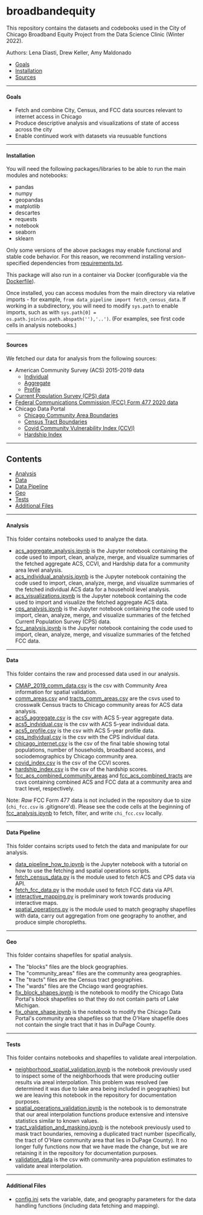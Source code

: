 # broadbandequity

This repository contains the datasets and codebooks used in the City of Chicago Broadband Equity Project from the Data Science Clinic (Winter 2022).  

Authors: Lena Diasti, Drew Keller, Amy Maldonado

 * [Goals](#goals)
 * [Installation](#installation)
 * [Sources](#sources)

---

#### Goals

+ Fetch and combine City, Census, and FCC data sources relevant to internet access in Chicago
+ Produce descriptive analysis and visualizations of state of access across the city
+ Enable continued work with datasets via reusuable functions

---

#### Installation

You will need the following packages/libraries to be able to run the main modules and notebooks:
+ pandas
+ numpy
+ geopandas
+ matplotlib
+ descartes
+ requests
+ notebook
+ seaborn
+ sklearn

Only some versions of the above packages may enable functional and stable code behavior. For this reason, we recommend installing version-specified dependencies from [requirements.txt](requirements.txt).

This package will also run in a container via Docker (configurable via the [Dockerfile](Dockerfile)).

Once installed, you can access modules from the main directory via relative imports - for example, `from data_pipeline import fetch_census_data`. If working in a subdirectory, you will need to modify `sys.path` to enable imports, such as with `sys.path[0] = os.path.join(os.path.abspath(''),'..')`. (For examples, see first code cells in analysis notebooks.)

---

#### Sources

We fetched our data for analysis from the following sources:
+ American Community Survey (ACS) 2015-2019 data
  + [Individual](https://api.census.gov/data/2019/acs/acs5/pums/variables.html)
  + [Aggregate](https://api.census.gov/data/2019/acs/acs5/variables.html)
  + [Profile](https://api.census.gov/data/2019/acs/acs5/profile/variables.html) 
+ [Current Population Survey (CPS) data](https://api.census.gov/data/2019/cps/internet/nov/variables.html)
+ [Federal Communications Commission (FCC) Form 477 2020 data](https://www.fcc.gov/general/broadband-deployment-data-fcc-form-477)
+ Chicago Data Portal
  + [Chicago Community Area Boundaries](https://data.cityofchicago.org/Facilities-Geographic-Boundaries/Boundaries-Community-Areas-current-/cauq-8yn6)
  + [Census Tract Boundaries](https://data.cityofchicago.org/Facilities-Geographic-Boundaries/Boundaries-Census-Tracts-2010/5jrd-6zik)
  + [Covid Community Vulnerability Index (CCVI)](https://data.cityofchicago.org/Health-Human-Services/Chicago-COVID-19-Community-Vulnerability-Index-CCV/xhc6-88s9)
  + [Hardship Index](https://data.cityofchicago.org/Health-Human-Services/hardship-index/792q-4jtu)

---

## Contents

 * [Analysis](#analysis)
 * [Data](#data)
 * [Data Pipeline](#data-pipeline) 
 * [Geo](#geo)
 * [Tests](#tests)
 * [Additional Files](#additional-files)
 
---

#### Analysis

This folder contains notebooks used to analyze the data. 
+ [acs_aggregate_analysis.ipynb](analysis/acs_aggregate_analysis.ipynb) is the Jupyter notebook containing the code used to import, clean, analyze, merge, and visualize summaries of the fetched aggregate ACS, CCVI, and Hardship data for a community area level analysis. 
+ [acs_individual_analysis.ipynb](analysis/acs_individual_analysis.ipynb) is the Jupyter notebook containing the code used to import, clean, analyze, merge, and visualize summaries of the fetched individual ACS data for a household level analysis. 
+ [acs_visualizations.ipynb](analysis/acs_visualizations.ipynb) is the Jupyter notebook containing the code used to import and visualize the fetched aggregate ACS data. 
+ [cps_analysis.ipynb](analysis/cps_analysis.ipynb) is the Jupyter notebook containing the code used to import, clean, analyze, merge, and visualize summaries of the fetched Current Population Survey (CPS) data. 
+ [fcc_analysis.ipynb](analysis/fcc_analysis.ipynb) is the Jupyter notebook containing the code used to import, clean, analyze, merge, and visualize summaries of the fetched FCC data. 

---

#### Data

This folder contains the raw and processed data used in our analysis. 
+ [CMAP_2019_comm_data.csv](data/CMAP_2019_comm_data.csv) is the csv with Community Area information for spatial validation.
+ [comm_areas.csv](data/comm_areas.csv) and [tracts_comm_areas.csv](data/tracts_comm_areas.csv) are the csvs used to crosswalk Census tracts to Chicago community areas for ACS data analysis.
+ [acs5_aggregate.csv](data/acs5_aggregate.csv) is the csv with ACS 5-year aggregate data.
+ [acs5_indvidual.csv](data/acs5_individual.csv) is the csv with ACS 5-year individual data.
+ [acs5_profile.csv](data/acs5_profile.csv) is the csv with ACS 5-year profile data.
+ [cps_individual.csv](data/cps_individual.csv) is the csv with the CPS individual data.
+ [chicago_internet.csv](data/chicago_internet.csv) is the csv of the final table showing total populations, number of households, broadband access, and sociodemographics by Chicago community area. 
+ [covid_index.csv](data/covid_index.csv) is the csv of the CCVI scores.
+ [hardship_index.csv](data/hardship_index.csv) is the csv of the hardship scores.
+ [fcc_acs_combined_community_areas](data/fcc_acs_combined_community_areas) and [fcc_acs_combined_tracts](data/fcc_acs_combined_tracts) are csvs containing combined ACS and FCC data at a community area and tract level, respectively.

Note: _Raw_ FCC Form 477 data is not included in the repository due to size (`chi_fcc.csv` is .gitignore'd). Please see the code cells at the beginning of [fcc_analysis.ipynb](analysis/fcc_analysis.ipynb) to fetch, filter, and write `chi_fcc.csv` locally.

---

#### Data Pipeline

This folder contains scripts used to fetch the data and manipulate for our analysis. 
+ [data_pipeline_how_to.ipynb](data_pipeline/data_pipeline_how_to.ipynb) is the Jupyter notebook with a tutorial on how to use the fetching and spatial operations scripts.
+ [fetch_census_data.py](data_pipeline/fetch_census_data.py) is the module used to fetch ACS and CPS data via API.
+ [fetch_fcc_data.py](data_pipeline/fetch_fcc_data.py) is the module used to fetch FCC data via API.
+ [interactive_mapping.py](data_pipeline/interactive_mapping.py) is preliminary work towards producing interactive maps.
+ [spatial_operations.py](data_pipeline/spatial_operations.py) is the module used to match geography shapefiles with 
data, carry out aggregation from one geography to another, and produce simple choropleths.

---

#### Geo

This folder contains shapefiles for spatial analysis.
+ The "blocks" files are the block geographies.
+ The "community_areas" files are the community area geographies.
+ The "tracts" files are the Census tract geographies.
+ The "wards" files are the Chciago ward geographies.
+ [fix_block_shapes.ipynb](geo/fix_block_shapes.ipynb) is the notebook to modify the Chicago Data Portal's block shapefiles so that they do not contain parts of Lake Michigan.
+ [fix_ohare_shape.ipynb](geo/fix_ohare_shape.ipynb) is the notebook to modify the Chicago Data Portal's community area shapefiles so that the O'Hare shapefile does not contain the single tract that it has in DuPage County.

---

#### Tests

This folder contains notebooks and shapefiles to validate areal interpolation.
+ [neighborhood_spatial_validation.ipynb](tests/neighborhood_spatial_validation.ipynb) is the notebook previously used to inspect some of the neighborhoods that were producing outlier results via areal interpolation. This problem was resolved (we determined it was due to lake area being included in geographies) but we are leaving this notebook in the repository for documentation purposes.
+ [spatial_operations_validation.ipynb](tests/spatial_operations_validation.ipynb) is the notebook is to demonstrate that our areal interpolation functions produce extensive and intensive statistics similar to known values.
+ [tract_validation_and_masking.ipynb](tests/tract_validation_and_masking.ipynb) is the notebook previously used to mask tract boundaries, removing a duplicated tract number (specifically, the tract of O'Hare community area that lies in DuPage County). It no longer fully functions now that we have made the change, but we are retaining it in the repository for documentation purposes.
+ [validation_data](tests/validation_data) is the csv with community-area population estimates to validate areal interpolation.

---

#### Additional Files

+ [config.ini](config.ini) sets the variable, date, and geography parameters for the data handling functions (including data fetching and mapping). 